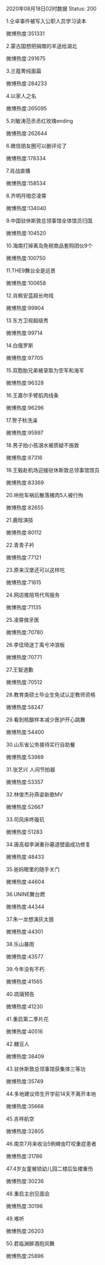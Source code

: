 2020年08月18日02时数据
Status: 200

1.仝卓事件被写入公职人员学习读本

微博热度:351331

2.蒙古国想把捐赠的羊送给湖北

微博热度:291675

3.兰蔻菁纯面霜

微博热度:284233

4.以家人之名

微博热度:265095

5.刘敏涛范丞丞红玫瑰ending

微博热度:262644

6.微信朋友圈可以删评论了

微博热度:178334

7.肖战直播

微博热度:158534

8.齐明月暗恋凌霄

微博热度:134040

9.中国驻休斯敦总领事馆全体馆员归国

微博热度:104520

10.海南打掉离岛免税商品套购团伙9个

微博热度:100750

11.THE9舞台全是远景

微博热度:100658

12.肖枫安蓝超长吻戏

微博热度:99904

13.东方卫视超级秀

微博热度:99714

14.白俄罗斯

微博热度:97705

15.双胞胎兄弟被录取为空军和海军

微博热度:96328

16.王嘉尔手臂肌肉线条

微博热度:96296

17.贺子秋洗澡

微博热度:95997

18.男子拍小孩溺水被质疑不施救

微博热度:87316

19.王毅赴机场迎接驻休斯敦总领事馆馆员

微博热度:83369

20.哄抢车祸后散落猪肉5人被行拘

微博热度:82655

21.鹿晗演技

微博热度:80112

22.青青子衿

微博热度:77121

23.原来汉堡还可以这样吃

微博热度:71615

24.网店推陪骂代骂服务

微博热度:71135

25.凌霄做牙医

微博热度:70780

26.李佳琦送丁禹兮冲浪板

微博热度:70771

27.王智道歉

微博热度:70512

28.教育类硕士毕业生免试认定教师资格

微博热度:58247

29.看到核酸样本减少医护开心跳舞

微博热度:54400

30.山东省公务接待实行自助餐

微博热度:53989

31.张艺兴 人间节拍器

微博热度:53357

32.林俊杰孙燕姿新歌MV

微博热度:52667

33.司凤床咚璇玑

微博热度:51283

34.唐高祖李渊重孙墓道壁画成功修复

微博热度:48433

35.爸妈眼里的随手关门

微博热度:44604

36.UNINE舞台燃

微博热度:44344

37.朱一龙想演灰太狼

微博热度:44301

38.乐山暴雨

微博热度:43577

39.今年没有不朽

微博热度:41565

40.琉璃预告

微博热度:41230

41.重启第二季片花

微博热度:40516

42.糖豆人

微博热度:38409

43.驻休斯敦总领事馆获集体三等功

微博热度:35749

44.多地建议师生开学前14天不离开本地

微博热度:35668

45.吉祥航空

微博热度:32805

46.南京7月来收治5例蜱虫叮咬重症患者

微博热度:31786

47.4岁女童被锁幼儿园二楼后坠楼重伤

微博热度:30236

48.重启主创见面会

微博热度:30196

49.难听

微博热度:26203

50.君临渊醉酒抱凤舞

微博热度:25896

